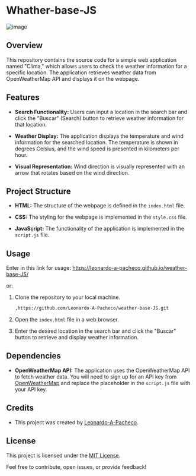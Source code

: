 # Whather-base-JS

![image](https://github.com/Leonardo-A-Pacheco/weather-base-JS/assets/144040426/cb310078-6f65-4bd9-8a76-6260b0108301)


## Overview

This repository contains the source code for a simple web application named "Clima," which allows users to check the weather information for a specific location. The application retrieves weather data from OpenWeatherMap API and displays it on the webpage.

## Features

- **Search Functionality:** Users can input a location in the search bar and click the "Buscar" (Search) button to retrieve weather information for that location.

- **Weather Display:** The application displays the temperature and wind information for the searched location. The temperature is shown in degrees Celsius, and the wind speed is presented in kilometers per hour.

- **Visual Representation:** Wind direction is visually represented with an arrow that rotates based on the wind direction.

## Project Structure

- **HTML:** The structure of the webpage is defined in the `index.html` file.

- **CSS:** The styling for the webpage is implemented in the `style.css` file.

- **JavaScript:** The functionality of the application is implemented in the `script.js` file.

## Usage


Enter in this link for usage:
https://leonardo-a-pacheco.github.io/weather-base-JS/

or:

1. Clone the repository to your local machine.

   ```bash
   ,https://github.com/Leonardo-A-Pacheco/weather-base-JS.git  
   ```

2. Open the `index.html` file in a web browser.

3. Enter the desired location in the search bar and click the "Buscar" button to retrieve and display weather information.

## Dependencies

- **OpenWeatherMap API:** The application uses the OpenWeatherMap API to fetch weather data. You will need to sign up for an API key from [OpenWeatherMap](https://openweathermap.org/) and replace the placeholder in the `script.js` file with your API key.

## Credits

- This project was created by [Leonardo-A-Pacheco](https://github.com/Leonardo-A-Pacheco).
  
## License

This project is licensed under the [MIT License](LICENSE).

Feel free to contribute, open issues, or provide feedback!
